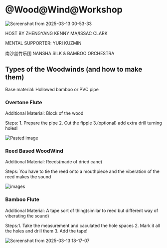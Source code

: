 # @Wood@Wind@Workshop
![Screenshot from 2025-03-13 00-53-33](https://github.com/user-attachments/assets/6ee03944-28b9-4e4e-913c-b8f42fc8e303)

HOST BY ZHENGYANG KENNY MA/ISSAC CLARK

MENTAL SUPPORTER: YURI KUZMIN

南沙丝竹乐团 NANSHA SILK & BAMBOO ORCHESTRA



## Types of the Woodwinds (and how to make them)

Base material: Hollowed bamboo or PVC pipe


### Overtone Flute 

Additional Material:  Block of the wood

Steps: 1. Prepare the pipe 2. Cut the fipple 3.(optional) add extra drill turning holes!

![Pasted image](https://github.com/user-attachments/assets/b4ee810a-6da0-4cce-9ef0-083759bc21bc)

 
### Reed Based WoodWind 

Additional Material:  Reeds(made of dried cane)

Steps: You have to tie the reed onto a mouthpiece and the viberation of the reed makes the sound

![images](https://github.com/user-attachments/assets/4c28124a-8d3c-4323-83e7-bfc4fd7258df)


### Bamboo Flute 

Additional Material:  A tape sort of thing(similar to reed but different way of viberating the sound)

Steps:1. Take the measurement and caculated the hole spaces 2. Mark it all the holes and drill them 3. Add the tape! 


![Screenshot from 2025-03-13 18-17-07](https://github.com/user-attachments/assets/79cafd11-7cd1-4ca4-b813-6643e69c4e29)


